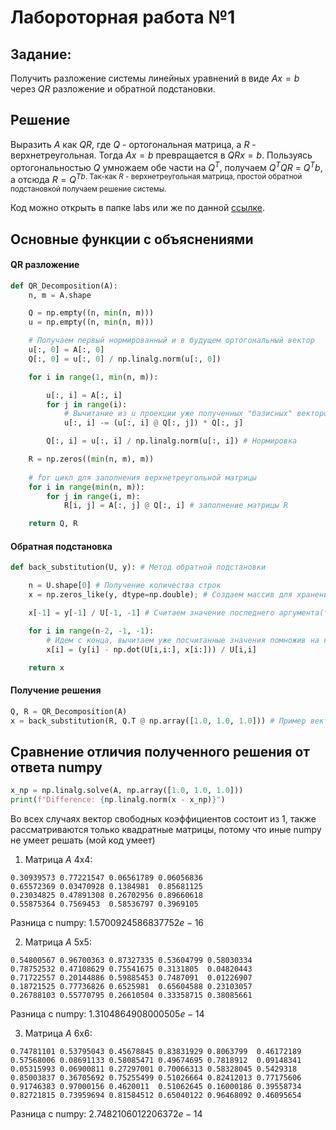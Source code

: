 # Лабороторная работа №1
## Задание:
Получить разложение системы линейных уравнений в виде $Ax = b$ через $QR$ разложение и обратной подстановки.
## Решение
Выразить $A$ как $QR$, где $Q$ - ортогональная матрица, а $R$ - верхнетреугольная. Тогда $Ax = b$ превращается в $QRx = b$. Пользуясь ортогональностью $Q$ умножаем обе части на $Q$<sup>$T$</sup>, 
получаем $Q$<sup>$T$</sup>$QR$ = $Q$<sup>$T$</sup>$b$, а отсюда $R = Q$<sup>$T$</sub>$b$. Так-как $R$ - верхнетреугольная матрица, простой обратной подстановкой получаем решение системы.

Код можно открыть в папке labs или же по данной [ссылке](https://github.com/tdarbinyan/computational-mathematics/blob/main/labs/lab1.py).

## Основные функции c объяснениями

#### QR разложение
```python
def QR_Decomposition(A):
    n, m = A.shape

    Q = np.empty((n, min(n, m)))
    u = np.empty((n, min(n, m)))

    # Получаем первый нормированный и в будущем ортогональный вектор
    u[:, 0] = A[:, 0] 
    Q[:, 0] = u[:, 0] / np.linalg.norm(u[:, 0])

    for i in range(1, min(n, m)):

        u[:, i] = A[:, i]
        for j in range(i):
            # Вычитание из u проекции уже полученных "базисных" векторов
            u[:, i] -= (u[:, i] @ Q[:, j]) * Q[:, j] 

        Q[:, i] = u[:, i] / np.linalg.norm(u[:, i]) # Нормировка

    R = np.zeros((min(n, m), m))
    
    # for цикл для заполнения верхнетреугольной матрицы
    for i in range(min(n, m)):
        for j in range(i, m):
            R[i, j] = A[:, j] @ Q[:, i] # заполнение матрицы R

    return Q, R
```
#### Обратная подстановка
```python
def back_substitution(U, y): # Метод обратной подстановки

    n = U.shape[0] # Получение количества строк
    x = np.zeros_like(y, dtype=np.double); # Создаем массив для хранения решений

    x[-1] = y[-1] / U[-1, -1] # Считаем значение последнего аргумента(тривиальный случай)

    for i in range(n-2, -1, -1):
        # Идем с конца, вычитаем уже посчитанные значения помножив на коэффициенты, находим очередной элемент
        x[i] = (y[i] - np.dot(U[i,i:], x[i:])) / U[i,i] 

    return x
```

#### Получение решения
```python
Q, R = QR_Decomposition(A)
x = back_substitution(R, Q.T @ np.array([1.0, 1.0, 1.0])) # Пример вектора свободных коэффициентов, он может быть абсолютно другим
```

## Сравнение отличия полученного решения от ответа numpy
```python
x_np = np.linalg.solve(A, np.array([1.0, 1.0, 1.0]))
print(f"Difference: {np.linalg.norm(x - x_np)}")
```
Во всех случаях вектор свободных коэффициентов состоит из 1, также рассматриваются только квадратные матрицы, потому что иные numpy не умеет решать (мой код умеет)

1) Матрица $А$ 4x4:
```
0.30939573 0.77221547 0.06561789 0.06056836
0.65572369 0.03470928 0.1384981  0.85681125
0.23034825 0.47891308 0.26702956 0.89660618
0.55875364 0.7569453  0.58536797 0.3969105 
```

Разница с numpy: $1.5700924586837752e-16$

2) Матрица $A$ 5x5:
```
0.54800567 0.96700363 0.87327335 0.53604799 0.58030334
0.78752532 0.47108629 0.75541675 0.3131805  0.04820443
0.71722557 0.20144886 0.59885453 0.7487091  0.01226907
0.18721525 0.77736826 0.6525981  0.65604588 0.23103057
0.26788103 0.55770795 0.26610504 0.33358715 0.38085661
```
Разница с numpy: $1.3104864908000505e-14$

3) Матрица $A$ 6x6:
```
0.74781101 0.53795043 0.45678845 0.83831929 0.8063799  0.46172189
0.57568006 0.08691133 0.58085471 0.49674695 0.7818912  0.09148341
0.05315993 0.06900811 0.27297001 0.70066313 0.58328045 0.5429318 
0.85003837 0.36705692 0.75255499 0.51026664 0.82412013 0.77175606
0.91746383 0.97000156 0.4620011  0.51062645 0.16000186 0.39558734
0.82721815 0.73959694 0.81584512 0.65040122 0.96468092 0.46095654
```

Разница с numpy: $2.7482106012206372e-14$

